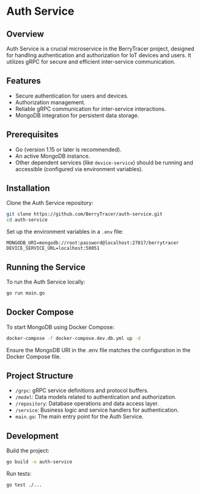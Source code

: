 # Auth Service

## Overview

Auth Service is a crucial microservice in the BerryTracer project, designed for handling authentication and authorization for IoT devices and users. It utilizes gRPC for secure and efficient inter-service communication.

## Features

- Secure authentication for users and devices.
- Authorization management.
- Reliable gRPC communication for inter-service interactions.
- MongoDB integration for persistent data storage.

## Prerequisites

- Go (version 1.15 or later is recommended).
- An active MongoDB instance.
- Other dependent services (like `device-service`) should be running and accessible (configured via environment variables).

## Installation

Clone the Auth Service repository:

```bash
git clone https://github.com/BerryTracer/auth-service.git
cd auth-service
```

Set up the environment variables in a `.env` file:

```env
MONGODB_URI=mongodb://root:password@localhost:27017/berrytracer
DEVICE_SERVICE_URL=localhost:50051
```

## Running the Service

To run the Auth Service locally:

```bash
go run main.go
```

## Docker Compose
To start MongoDB using Docker Compose:

```bash
docker-compose -f docker-compose.dev.db.yml up -d
```

Ensure the MongoDB URI in the .env file matches the configuration in the Docker Compose file.

## Project Structure

- `/grpc`: gRPC service definitions and protocol buffers.
- `/model`: Data models related to authentication and authorization.
- `/repository`: Database operations and data access layer.
- `/service`: Business logic and service handlers for authentication.
- `main.go`: The main entry point for the Auth Service.

## Development
Build the project:

```bash
go build -o auth-service
```

Run tests:
```bash
go test ./...
```
